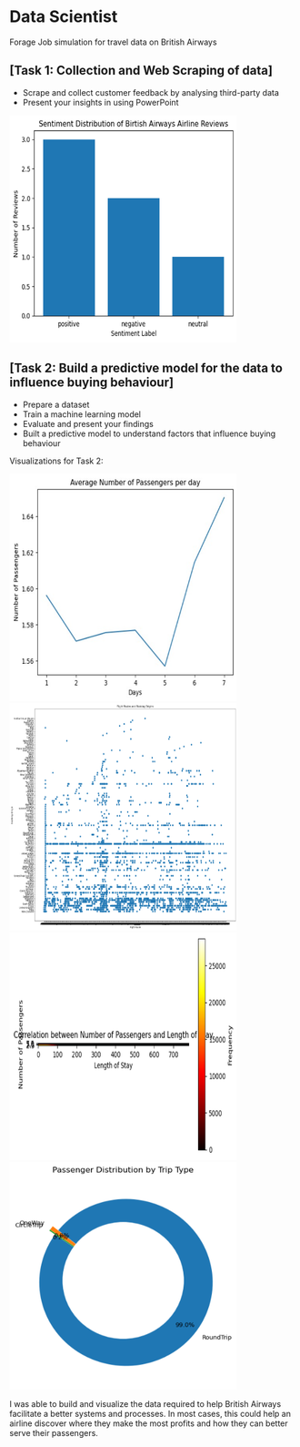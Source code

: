 # Data Scientist
Forage Job simulation for travel data on British Airways

## [Task 1: Collection and Web Scraping of data]
* Scrape and collect customer feedback by analysing third-party data
* Present your insights in using PowerPoint

<img src="https://github.com/begindeveloper/British_Airways_DataScience/blob/main/British%20Airways%20Project/images/Task%201%20picture.png" width="400" height="400">

## [Task 2: Build a predictive model for the data to influence buying behaviour]
* Prepare a dataset
* Train a machine learning model
* Evaluate and present your findings
* Built a predictive model to understand factors that influence buying behaviour

Visualizations for Task 2:

<img src="https://github.com/begindeveloper/British_Airways_DataScience/blob/main/British%20Airways%20Project/images/avg%20num%20passengers%20per%20day.jpg" alt="Average Number of Passengers" width="400" height="400">


<img src="https://github.com/begindeveloper/British_Airways_DataScience/blob/main/British%20Airways%20Project/images/flight%20routes%20and%20booking%20origin.png" alt="flight routes and booking origin" width="400" height="400">


<img src="https://github.com/begindeveloper/British_Airways_DataScience/blob/main/British%20Airways%20Project/images/heatmap.png" alt="HeatMap" width="400" height="400">


<img src="https://github.com/begindeveloper/British_Airways_DataScience/blob/main/British%20Airways%20Project/images/passenger%20distri.png" alt="Passenger Distribution" width="400" height="400">

I was able to build and visualize the data required to help British Airways facilitate a better systems and processes. In most cases, this could help an airline discover where they make the most profits and how they can better serve their passengers.
